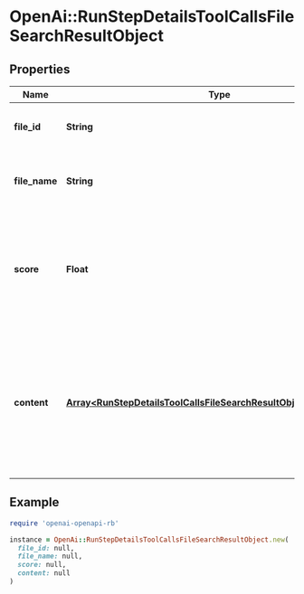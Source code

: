 # OpenAi::RunStepDetailsToolCallsFileSearchResultObject

## Properties

| Name | Type | Description | Notes |
| ---- | ---- | ----------- | ----- |
| **file_id** | **String** | The ID of the file that result was found in. |  |
| **file_name** | **String** | The name of the file that result was found in. |  |
| **score** | **Float** | The score of the result. All values must be a floating point number between 0 and 1. |  |
| **content** | [**Array&lt;RunStepDetailsToolCallsFileSearchResultObjectContentInner&gt;**](RunStepDetailsToolCallsFileSearchResultObjectContentInner.md) | The content of the result that was found. The content is only included if requested via the include query parameter. | [optional] |

## Example

```ruby
require 'openai-openapi-rb'

instance = OpenAi::RunStepDetailsToolCallsFileSearchResultObject.new(
  file_id: null,
  file_name: null,
  score: null,
  content: null
)
```

